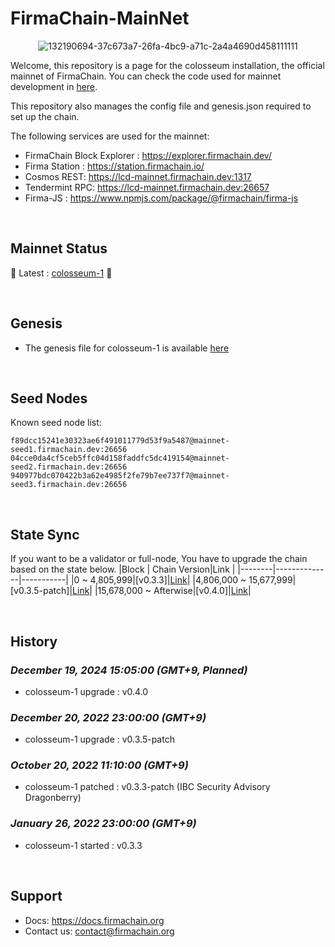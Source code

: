 # FirmaChain-MainNet


<center>

![132190694-37c673a7-26fa-4bc9-a71c-2a4a4690d458111111](https://user-images.githubusercontent.com/5277080/132265516-b6373d15-133c-41f3-a093-a93c34155c13.png) 

</center>

Welcome, this repository is a page for the colosseum installation, the official mainnet of FirmaChain. You can check the code used for mainnet development in [here](https://github.com/firmachain/firmachain).

This repository also manages the config file and genesis.json required to set up the chain.

The following services are used for the mainnet:
 - FirmaChain Block Explorer : https://explorer.firmachain.dev/
 - Firma Station : https://station.firmachain.io/
 - Cosmos REST: https://lcd-mainnet.firmachain.dev:1317
 - Tendermint RPC: https://lcd-mainnet.firmachain.dev:26657
 - Firma-JS : https://www.npmjs.com/package/@firmachain/firma-js

<br>

## Mainnet Status
:rocket: Latest : [colosseum-1](./colosseum-1) :rocket:

<br>

## Genesis
- The genesis file for colosseum-1 is available [here](https://github.com/FirmaChain/mainnet/blob/main/colosseum-1/genesis.json)

<br>

## Seed Nodes
Known seed node list:
```
f89dcc15241e30323ae6f491011779d53f9a5487@mainnet-seed1.firmachain.dev:26656
04cce0da4cf5ceb5ffc04d158faddfc5dc419154@mainnet-seed2.firmachain.dev:26656
940977bdc070422b3a62e4985f2fe79b7ee737f7@mainnet-seed3.firmachain.dev:26656
```

<br>

## State Sync
If you want to be a validator or full-node, You have to upgrade the chain based on the state below.
|Block   | Chain Version|Link       |
|--------|--------------|-----------|
|0 ~ 4,805,999|[v0.3.3]|[Link](https://github.com/firmachain/firmachain/releases/tag/v0.3.3-patch)|
|4,806,000 ~ 15,677,999|[v0.3.5-patch]|[Link](https://github.com/firmachain/firmachain/releases/tag/v0.3.5-patch)|
|15,678,000 ~ Afterwise|[v0.4.0]|[Link](https://github.com/firmachain/firmachain/releases/tag/v0.4.0)|

<br>

## History

### *December 19, 2024 15:05:00 (GMT+9, Planned)*
- colosseum-1 upgrade : v0.4.0

### *December 20, 2022 23:00:00 (GMT+9)*
- colosseum-1 upgrade : v0.3.5-patch

### *October 20, 2022 11:10:00 (GMT+9)*
- colosseum-1 patched : v0.3.3-patch (IBC Security Advisory Dragonberry)

### *January 26, 2022 23:00:00 (GMT+9)*
- colosseum-1 started : v0.3.3

<br>

## Support
- Docs: https://docs.firmachain.org
- Contact us: [contact@firmachain.org](mailto:contact@firmachain.org)


